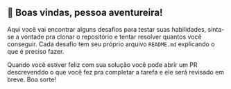 ## 👋 Boas vindas, pessoa aventureira!
Aqui você vai encontrar alguns desafios para testar suas habilidades, sinta-se a vontade pra clonar o repositório e tentar resolver quantos você conseguir. Cada desafio tem seu próprio arquivo `README.md` explicando o que é preciso fazer.

Quando você estiver feliz com sua solução você pode abrir um PR descrevenddo o que você fez pra completar a tarefa e ele será revisado em breve. Boa sorte!
